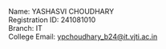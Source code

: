 Name: YASHASVI CHOUDHARY  
Registration ID: 241081010  
Branch: IT  
College Email: ypchoudhary_b24@it.vjti.ac.in
